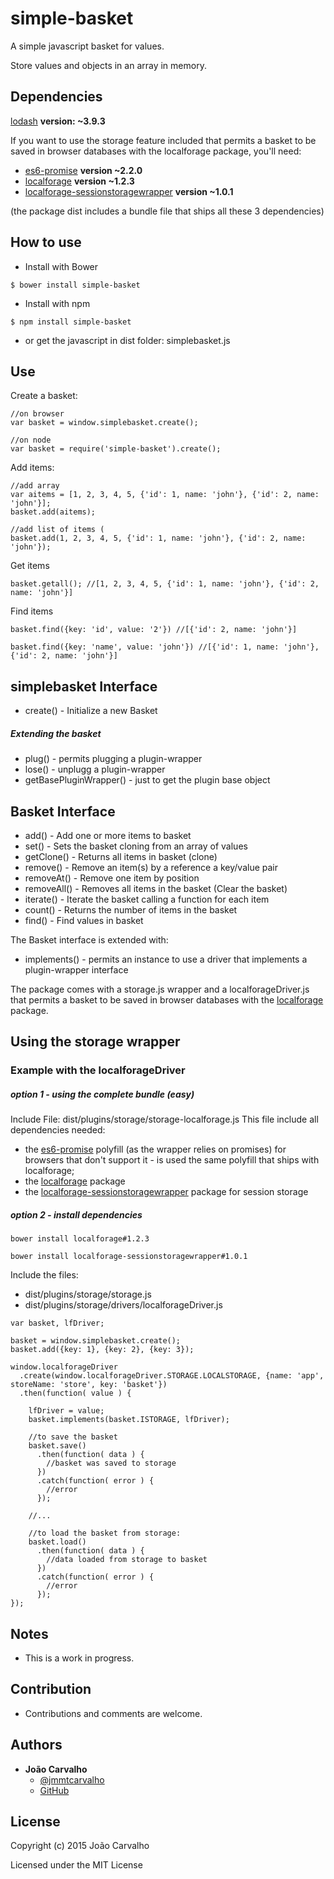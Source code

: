 # simple-basket

A simple javascript basket for values.

Store values and objects in an array in memory.

Dependencies
----------

[lodash](https://github.com/lodash/lodash) **version: ~3.9.3**

If you want to use the storage feature included that permits a basket to be saved in browser databases with the localforage package, you'll need:

* [es6-promise](https://github.com/jakearchibald/es6-promise) **version ~2.2.0**
* [localforage](https://github.com/mozilla/localForage) **version ~1.2.3**
* [localforage-sessionstoragewrapper](https://github.com/thgreasi/localForage-sessionStorageWrapper) **version ~1.0.1**

(the package dist includes a bundle file that ships all these 3 dependencies)


How to use
----------

* Install with Bower

```
$ bower install simple-basket
```

* Install with npm

```
$ npm install simple-basket
```

* or get the javascript in dist folder: simplebasket.js

## Use

Create a basket:

```
//on browser
var basket = window.simplebasket.create();

//on node
var basket = require('simple-basket').create();
```

Add items:

```
//add array
var aitems = [1, 2, 3, 4, 5, {'id': 1, name: 'john'}, {'id': 2, name: 'john'}];
basket.add(aitems);

//add list of items (
basket.add(1, 2, 3, 4, 5, {'id': 1, name: 'john'}, {'id': 2, name: 'john'});
```

Get items

```
basket.getall(); //[1, 2, 3, 4, 5, {'id': 1, name: 'john'}, {'id': 2, name: 'john'}]
```

Find items

```
basket.find({key: 'id', value: '2'}) //[{'id': 2, name: 'john'}]

basket.find({key: 'name', value: 'john'}) //[{'id': 1, name: 'john'}, {'id': 2, name: 'john'}]
```

## simplebasket Interface

* create() - Initialize a new Basket

##### Extending the basket

* plug() - permits plugging a plugin-wrapper
* lose() - unplugg a plugin-wrapper
* getBasePluginWrapper() - just to get the plugin base object 

## Basket Interface

* add() - Add one or more items to basket
* set() - Sets the basket cloning from an array of values
* getClone() - Returns all items in basket (clone)
* remove() - Remove an item(s) by a reference a key/value pair
* removeAt() - Remove one item by position
* removeAll() - Removes all items in the basket (Clear the basket)
* iterate() - Iterate the basket calling a function for each item 
* count() - Returns the number of items in the basket
* find() - Find values in basket

The Basket interface is extended with:

* implements() - permits an instance to use a driver that implements a plugin-wrapper interface

The package comes with a storage.js wrapper and a localforageDriver.js that permits a basket to be saved in browser databases with the [localforage](https://github.com/mozilla/localForage) package.

## Using the storage wrapper

### Example with the localforageDriver

##### option 1 - using the complete bundle (easy)

Include File: dist/plugins/storage/storage-localforage.js
This file include all dependencies needed:

* the [es6-promise](https://github.com/jakearchibald/es6-promise)  polyfill (as the wrapper relies on promises) for browsers that don't support it - is used the same polyfill that ships with localforage;
* the [localforage](https://github.com/mozilla/localForage) package
* the [localforage-sessionstoragewrapper](https://github.com/thgreasi/localForage-sessionStorageWrapper) package for session storage

##### option 2 - install dependencies

```bower install localforage#1.2.3```

```bower install localforage-sessionstoragewrapper#1.0.1```

Include the files: 

* dist/plugins/storage/storage.js
* dist/plugins/storage/drivers/localforageDriver.js

```
var basket, lfDriver;

basket = window.simplebasket.create();
basket.add({key: 1}, {key: 2}, {key: 3});

window.localforageDriver
  .create(window.localforageDriver.STORAGE.LOCALSTORAGE, {name: 'app', storeName: 'store', key: 'basket'})
  .then(function( value ) {
  
    lfDriver = value;
    basket.implements(basket.ISTORAGE, lfDriver);
    
    //to save the basket
    basket.save()
      .then(function( data ) {
        //basket was saved to storage
      })
      .catch(function( error ) {
        //error
      });
    
    //...
    
    //to load the basket from storage:
    basket.load()
      .then(function( data ) {
        //data loaded from storage to basket
      })
      .catch(function( error ) {
        //error
      });
});
```

Notes
---------------

* This is a work in progress.

Contribution
---------------

* Contributions and comments are welcome.

Authors
-------

* **João Carvalho** 
  * [@jmmtcarvalho](https://twitter.com/jmmtcarvalho) 
  * [GitHub](https://github.com/borntorun)

License
-------

Copyright (c) 2015 João Carvalho

Licensed under the MIT License
